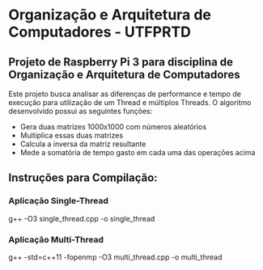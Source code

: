 <h1>Organização e Arquitetura de Computadores - UTFPRTD</h1>
<h2>Projeto de Raspberry Pi 3 para disciplina de Organização e Arquitetura de Computadores</h2>

Este projeto busca analisar as diferenças de performance e tempo de execução para utilização de um Thread e múltiplos Threads. O algoritmo desenvolvido possui as seguintes funções:
<ul>
  <li>Gera duas matrizes 1000x1000 com números aleatórios</li>
  <li>Multiplica essas duas matrizes</li>
  <li>Calcula a inversa da matriz resultante</li>
  <li>Mede a somatória de tempo gasto em cada uma das operações acima</li>
</ul>

<h2>Instruções para Compilação:</h2>
<h3>Aplicação Single-Thread</h3>
g++ -O3 single_thread.cpp -o single_thread

<h3>Aplicação Multi-Thread</h3>
g++ -std=c++11 -fopenmp -O3 multi_thread.cpp -o multi_thread
